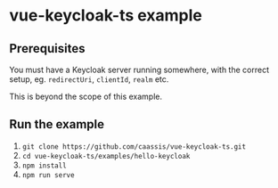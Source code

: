 # vue-keycloak-ts example

## Prerequisites

You must have a Keycloak server running somewhere, with the correct
setup, eg. `redirectUri`, `clientId`, `realm` etc.

This is beyond the scope of this example.

## Run the example

1. `git clone https://github.com/caassis/vue-keycloak-ts.git`
2. `cd vue-keycloak-ts/examples/hello-keycloak`
3. `npm install`
4. `npm run serve`

